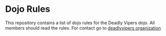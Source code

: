 Dojo Rules
==========

This repository contains a list of dojo rules for the Deadly Vipers dojo.
All members should read the rules.
For contact go to [deadlyvipers organization](https://github.com/deadlyvipers)

